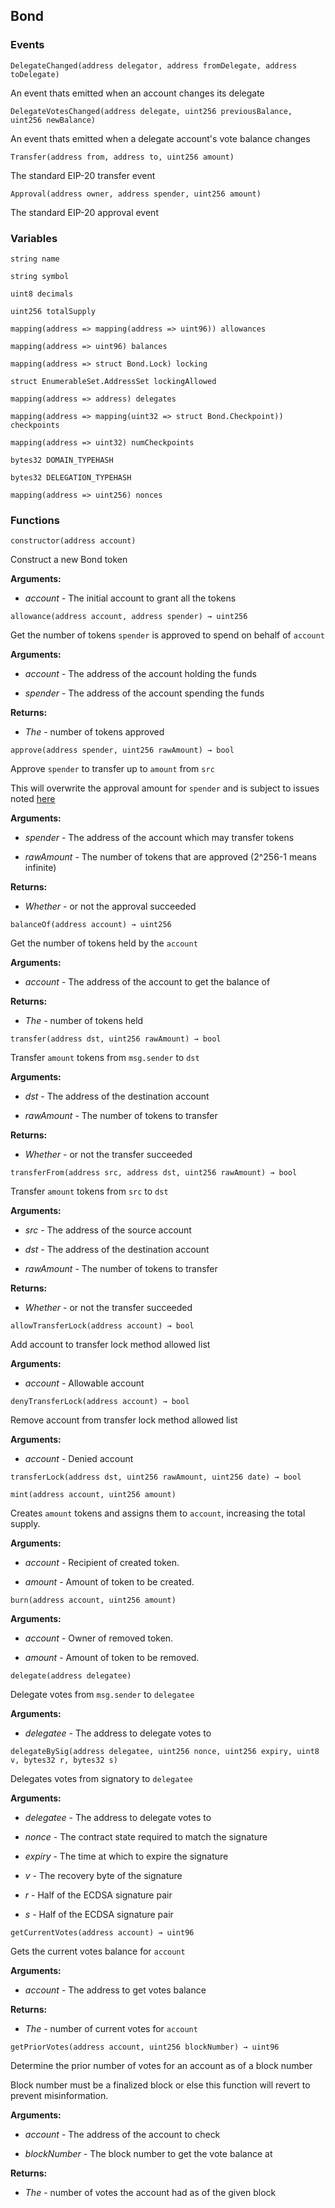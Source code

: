 ## Bond





### Events
```solidity
DelegateChanged(address delegator, address fromDelegate, address toDelegate)
```

An event thats emitted when an account changes its delegate



```solidity
DelegateVotesChanged(address delegate, uint256 previousBalance, uint256 newBalance)
```

An event thats emitted when a delegate account's vote balance changes



```solidity
Transfer(address from, address to, uint256 amount)
```

The standard EIP-20 transfer event



```solidity
Approval(address owner, address spender, uint256 amount)
```

The standard EIP-20 approval event




### Variables
```solidity
string name
```

```solidity
string symbol
```

```solidity
uint8 decimals
```

```solidity
uint256 totalSupply
```

```solidity
mapping(address => mapping(address => uint96)) allowances
```

```solidity
mapping(address => uint96) balances
```

```solidity
mapping(address => struct Bond.Lock) locking
```

```solidity
struct EnumerableSet.AddressSet lockingAllowed
```

```solidity
mapping(address => address) delegates
```

```solidity
mapping(address => mapping(uint32 => struct Bond.Checkpoint)) checkpoints
```

```solidity
mapping(address => uint32) numCheckpoints
```

```solidity
bytes32 DOMAIN_TYPEHASH
```

```solidity
bytes32 DELEGATION_TYPEHASH
```

```solidity
mapping(address => uint256) nonces
```


### Functions
```solidity
constructor(address account)
```

Construct a new Bond token




**Arguments:**
- *account* - The initial account to grant all the tokens

```solidity
allowance(address account, address spender) → uint256
```

Get the number of tokens `spender` is approved to spend on behalf of `account`




**Arguments:**
- *account* - The address of the account holding the funds

- *spender* - The address of the account spending the funds


**Returns:**
- *The* - number of tokens approved

```solidity
approve(address spender, uint256 rawAmount) → bool
```

Approve `spender` to transfer up to `amount` from `src`


This will overwrite the approval amount for `spender`
 and is subject to issues noted [here](https://eips.ethereum.org/EIPS/eip-20#approve)


**Arguments:**
- *spender* - The address of the account which may transfer tokens

- *rawAmount* - The number of tokens that are approved (2^256-1 means infinite)


**Returns:**
- *Whether* - or not the approval succeeded

```solidity
balanceOf(address account) → uint256
```

Get the number of tokens held by the `account`




**Arguments:**
- *account* - The address of the account to get the balance of


**Returns:**
- *The* - number of tokens held

```solidity
transfer(address dst, uint256 rawAmount) → bool
```

Transfer `amount` tokens from `msg.sender` to `dst`




**Arguments:**
- *dst* - The address of the destination account

- *rawAmount* - The number of tokens to transfer


**Returns:**
- *Whether* - or not the transfer succeeded

```solidity
transferFrom(address src, address dst, uint256 rawAmount) → bool
```

Transfer `amount` tokens from `src` to `dst`




**Arguments:**
- *src* - The address of the source account

- *dst* - The address of the destination account

- *rawAmount* - The number of tokens to transfer


**Returns:**
- *Whether* - or not the transfer succeeded

```solidity
allowTransferLock(address account) → bool
```

Add account to transfer lock method allowed list




**Arguments:**
- *account* - Allowable account

```solidity
denyTransferLock(address account) → bool
```

Remove account from transfer lock method allowed list




**Arguments:**
- *account* - Denied account

```solidity
transferLock(address dst, uint256 rawAmount, uint256 date) → bool
```





```solidity
mint(address account, uint256 amount)
```

Creates `amount` tokens and assigns them to `account`, increasing
the total supply.





**Arguments:**
- *account* - Recipient of created token.

- *amount* - Amount of token to be created.

```solidity
burn(address account, uint256 amount)
```





**Arguments:**
- *account* - Owner of removed token.

- *amount* - Amount of token to be removed.

```solidity
delegate(address delegatee)
```

Delegate votes from `msg.sender` to `delegatee`




**Arguments:**
- *delegatee* - The address to delegate votes to

```solidity
delegateBySig(address delegatee, uint256 nonce, uint256 expiry, uint8 v, bytes32 r, bytes32 s)
```

Delegates votes from signatory to `delegatee`




**Arguments:**
- *delegatee* - The address to delegate votes to

- *nonce* - The contract state required to match the signature

- *expiry* - The time at which to expire the signature

- *v* - The recovery byte of the signature

- *r* - Half of the ECDSA signature pair

- *s* - Half of the ECDSA signature pair

```solidity
getCurrentVotes(address account) → uint96
```

Gets the current votes balance for `account`




**Arguments:**
- *account* - The address to get votes balance


**Returns:**
- *The* - number of current votes for `account`

```solidity
getPriorVotes(address account, uint256 blockNumber) → uint96
```

Determine the prior number of votes for an account as of a block number


Block number must be a finalized block or else this function will revert to prevent misinformation.


**Arguments:**
- *account* - The address of the account to check

- *blockNumber* - The block number to get the vote balance at


**Returns:**
- *The* - number of votes the account had as of the given block

